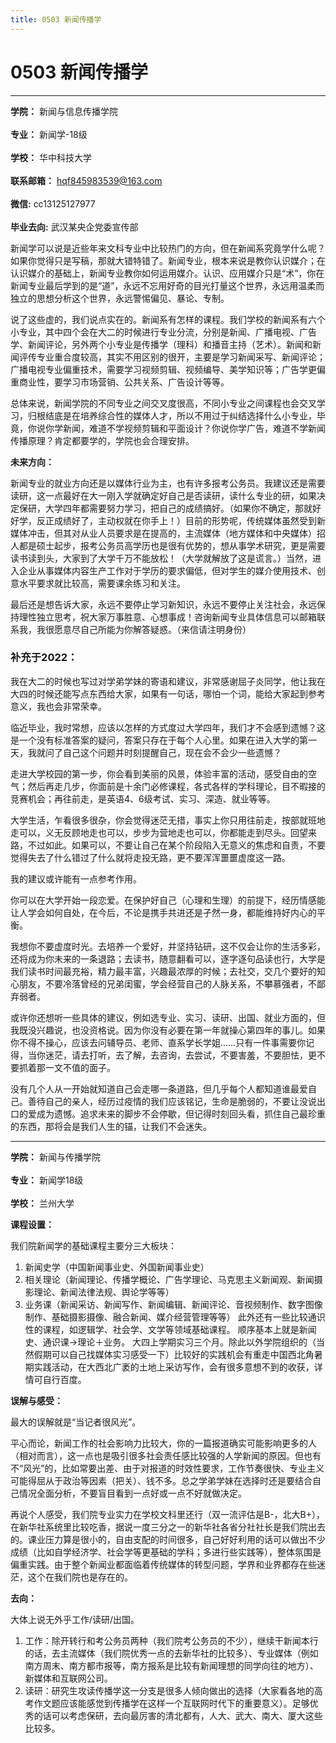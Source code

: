 ```yaml
---
title: 0503 新闻传播学
---
```

# 0503 新闻传播学
---
**学院：** 新闻与信息传播学院<br></br>
**专业：** 新闻学-18级<br></br>
**学校：** 华中科技大学<br></br>
**联系邮箱：** hqf845983539@163.com<br></br>
**微信:** cc13125127977<br></br>
**毕业去向:** 武汉某央企党委宣传部

新闻学可以说是近些年来文科专业中比较热门的方向，但在新闻系究竟学什么呢？如果你觉得只是写稿，那就大错特错了。新闻专业，根本来说是教你认识媒介；在认识媒介的基础上，新闻专业教你如何运用媒介。认识、应用媒介只是“术”，你在新闻专业最后学到的是“道”，永远不忘用好奇的目光打量这个世界，永远用温柔而独立的思想分析这个世界，永远警惕偏见、暴论、专制。

说了这些虚的，我们说点实在的。新闻系有怎样的课程。我们学校的新闻系有六个小专业，其中四个会在大二的时候进行专业分流，分别是新闻、广播电视、广告学、新闻评论，另外两个小专业是传播学（理科）和播音主持（艺术）。新闻和新闻评传专业重合度较高，其实不用区别的很开，主要是学习新闻采写、新闻评论；广播电视专业偏重技术，需要学习视频剪辑、视频编导、美学知识等；广告学更偏重商业性，要学习市场营销、公共关系、广告设计等等。

总体来说，新闻学院的不同专业之间交叉度很高，不同小专业之间课程也会交叉学习，归根结底是在培养综合性的媒体人才，所以不用过于纠结选择什么小专业，毕竟，你说你学新闻，难道不学视频剪辑和平面设计？你说你学广告，难道不学新闻传播原理？肯定都要学的，学院也会合理安排。

**未来方向：**

新闻专业的就业方向还是以媒体行业为主，也有许多报考公务员。我建议还是需要读研，这一点最好在大一刚入学就确定好自己是否读研，读什么专业的研，如果决定保研，大学四年都需要努力学习，把自己的成绩搞好。（如果你不确定，那就好好学，反正成绩好了，主动权就在你手上！）目前的形势呢，传统媒体虽然受到新媒体冲击，但其对从业人员要求是在提高的，主流媒体（地方媒体和中央媒体）招人都是硕士起步，报考公务员高学历也是很有优势的，想从事学术研究，更是需要读书读到头，大家到了大学千万不能放松！（大学就解放了这是谎言。）当然，进入企业从事媒体内容生产工作对于学历的要求偏低，但对学生的媒介使用技术、创意水平要求就比较高，需要课余练习和关注。

最后还是想告诉大家，永远不要停止学习新知识，永远不要停止关注社会，永远保持理性独立思考，祝大家万事胜意、心想事成！咨询新闻专业具体信息可以邮箱联系我，我很愿意尽自己所能为你解答疑惑。（来信请注明身份）

### 补充于2022：

我在大二的时候也写过对学弟学妹的寄语和建议，非常感谢屈子炎同学，他让我在大四的时候还能写点东西给大家，如果有一句话，哪怕一个词，能给大家起到参考意义，我也会非常荣幸。

临近毕业，我时常想，应该以怎样的方式度过大学四年，我们才不会感到遗憾？这是一个没有标准答案的疑问，答案只存在于每个人心里。如果在进入大学的第一天，我就问了自己这个问题并时刻提醒自己，现在会不会少一些遗憾？

走进大学校园的第一步，你会看到美丽的风景，体验丰富的活动，感受自由的空气；然后再走几步，你面前是十余门必修课程，各式各样的学科理论，目不暇接的竞赛机会；再往前走，是英语4、6级考试、实习、深造、就业等等。

大学生活，乍看很多很杂，你会觉得迷茫无措，事实上你只用往前走，按部就班地走可以，义无反顾地走也可以，步步为营地走也可以，你都能走到尽头。回望来路，不过如此。如果可以，不要让自己在某个阶段陷入无意义的焦虑和自责，不要觉得失去了什么错过了什么就将走投无路，更不要浑浑噩噩虚度这一路。

我的建议或许能有一点参考作用。

你可以在大学开始一段恋爱。在保护好自己（心理和生理）的前提下，经历情感能让人学会如何自处，在今后，不论是携手共进还是孑然一身，都能维持好内心的平衡。

我想你不要虚度时光。去培养一个爱好，并坚持钻研，这不仅会让你的生活多彩，还将成为你未来的一条退路；去读书，随意翻看可以，逐字逐句品读也行，大学是我们读书时间最充裕，精力最丰富，兴趣最浓厚的时候；去社交，交几个要好的知心朋友，不要冷落曾经的兄弟闺蜜，学会经营自己的人脉关系，不攀慕强者，不鄙弃弱者。

或许你还想听一些具体的建议，例如选专业、实习、读研、出国、就业方面的，但我既没兴趣说，也没资格说。因为你没有必要在第一年就操心第四年的事儿。如果你不得不操心，应该去问辅导员、老师、直系学长学姐……只有一件事需要你记得，当你迷茫，请去打听，去了解，去咨询，去尝试，不要害羞，不要胆怯，更不要抓着那一文不值的面子。

没有几个人从一开始就知道自己会走哪一条道路，但几乎每个人都知道谁最爱自己。善待自己的亲人，经历过疫情的我们应该铭记，生命是脆弱的，不要让没说出口的爱成为遗憾。追求未来的脚步不会停歇，但记得时刻回头看，抓住自己最珍重的东西，那将会是我们人生的锚，让我们不会迷失。

---

**学院：** 新闻与传播学院<br></br>
**专业：** 新闻学18级<br></br>
**学校：** 兰州大学

**课程设置：**

我们院新闻学的基础课程主要分三大板块：
1. 新闻史学（中国新闻事业史、外国新闻事业史）
2. 相关理论（新闻理论、传播学概论、广告学理论、马克思主义新闻观、新闻摄影理论、新闻法律法规、舆论学等等）
3. 业务课（新闻采访、新闻写作、新闻编辑、新闻评论、音视频制作、数字图像制作、基础摄影摄像、融合新闻、媒介经营管理等等）
此外还有一些比较通识性的课程，如逻辑学、社会学、文学等领域基础课程。
顺序基本上就是新闻史、通识课→理论＋业务。
大四上学期实习三个月。除此以外学院组织的（当然假期可以自己找媒体实习感受一下）比较好的实践机会有重走中国西北角暑期实践活动，在大西北广袤的土地上采访写作，会有很多意想不到的收获，详情可自行百度。

**误解与感受：**

最大的误解就是“当记者很风光”。

平心而论，新闻工作的社会影响力比较大，你的一篇报道确实可能影响更多的人（相对而言），这一点也是吸引很多社会责任感比较强的人学新闻的原因。但也有不“风光”的，比如常要出差、由于对报道的时效性要求，工作节奏很快、专业主义可能得屈从于政治等因素（把关）、钱不多。总之学弟学妹在选择时还是要结合自己情况全面分析，不要盲目看到一点好或一点不好就做决定。

再说个人感受，我们院专业实力在学校文科里还行（双一流评估是B-，北大B+），在新华社系统里比较吃香，据说一度三分之一的新华社各省分社社长是我们院出去的。课业压力算是很小的，自由支配的时间很多，自己好好利用的话可以做出不少成绩（比如自学经济学、社会学等更基础的学科；多进行些实践等），整体氛围是偏重实践。由于整个新闻业都面临着传统媒体的转型问题，学界和业界都存在些迷茫，这个在我们院也是存在的。

**去向：**

大体上说无外乎工作/读研/出国。

1. 工作：除开转行和考公务员两种（我们院考公务员的不少），继续干新闻本行的话，去主流媒体（我们院优秀一点的去新华社的比较多）、专业媒体（例如南方周末、南方都市报等，南方报系是比较有新闻理想的同学向往的地方）、新媒体和互联网公司。
2. 读研：研究生攻读传播学这一分支是很多人倾向做出的选择（大家看各地的高考作文题应该能感觉到传播学在这样一个互联网时代下的重要意义）。足够优秀的话可以考虑保研，去向最厉害的清北都有，人大、武大、南大、厦大这些比较多。
